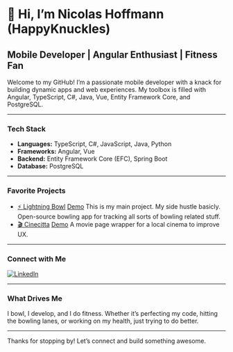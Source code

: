 # 👋 Hi, I’m Nicolas Hoffmann (HappyKnuckles)

## Mobile Developer | Angular Enthusiast | Fitness Fan

Welcome to my GitHub! I’m a passionate mobile developer with a knack for building dynamic apps and web experiences. My toolbox is filled with Angular, TypeScript, C#, Java, Vue, Entity Framework Core, and PostgreSQL.

---

### Tech Stack
- **Languages:** TypeScript, C#, JavaScript, Java, Python
- **Frameworks:** Angular, Vue
- **Backend:** Entity Framework Core (EFC), Spring Boot
- **Database:** PostgreSQL

---

### Favorite Projects
- [⚡ Lightning Bowl](https://github.com/HappyKnuckles/Lightning-Bowl)  [Demo](https://lightningbowl.de)
  This is my main project. My side hustle basicly. Open-source bowling app for tracking all sorts of bowling related stuff.
- [🎬 Cinecitta](https://github.com/HappyKnuckles/Cinecitta-App) [Demo](https://cine-app-three.vercel.app)
  A movie page wrapper for a local cinema to improve UX.

---

### Connect with Me
[![LinkedIn](https://img.shields.io/badge/-LinkedIn-blue?logo=linkedin&style=flat-square)](https://www.linkedin.com/in/nicolas-hoffmann-3b11261a9)

---

### What Drives Me
I bowl, I develop, and I do fitness. Whether it’s perfecting my code, hitting the bowling lanes, or working on my health, just trying to do better.

---

Thanks for stopping by! Let’s connect and build something awesome.
